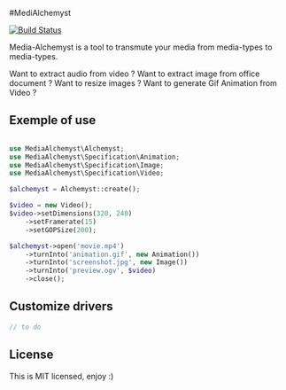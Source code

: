 #MediAlchemyst

[![Build Status](https://secure.travis-ci.org/alchemy-fr/Media-Alchemyst.png?branch=master)](http://travis-ci.org/alchemy-fr/Media-Alchemyst)


Media-Alchemyst is a tool to transmute your media from media-types to
media-types.

Want to extract audio from video ?
Want to extract image from office document ?
Want to resize images ?
Want to generate Gif Animation from Video ?

## Exemple of use

```php

use MediaAlchemyst\Alchemyst;
use MediaAlchemyst\Specification\Animation;
use MediaAlchemyst\Specification\Image;
use MediaAlchemyst\Specification\Video;

$alchemyst = Alchemyst::create();

$video = new Video();
$video->setDimensions(320, 240)
    ->setFramerate(15)
    ->setGOPSize(200);

$alchemyst->open('movie.mp4')
    ->turnInto('animation.gif', new Animation())
    ->turnInto('screenshot.jpg', new Image())
    ->turnInto('preview.ogv', $video)
    ->close();

```

## Customize drivers

```php
// to do
```

## License

This is MIT licensed, enjoy :)